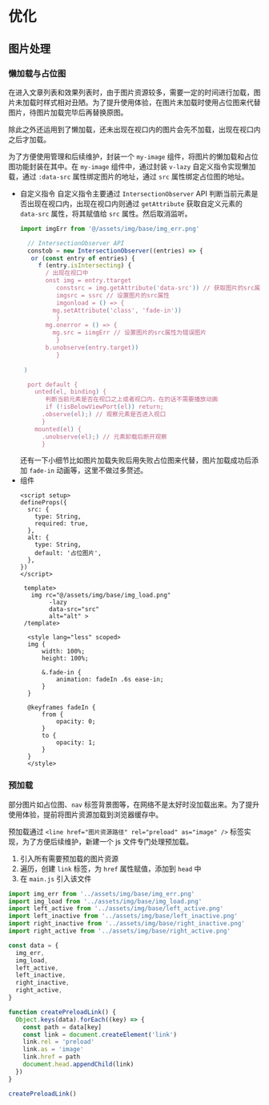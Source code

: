 # 优化

## 图片处理

### 懒加载与占位图

在进入文章列表和效果列表时，由于图片资源较多，需要一定的时间进行加载，图片未加载时样式相对丑陋。为了提升使用体验，在图片未加载时使用占位图来代替图片，待图片加载完毕后再替换原图。

除此之外还运用到了懒加载，还未出现在视口内的图片会先不加载，出现在视口内之后才加载。

为了方便使用管理和后续维护，封装一个 `my-image` 组件，将图片的懒加载和占位图功能封装在其中。在 `my-image` 组件中，通过封装 `v-lazy` 自定义指令实现懒加载，通过 `:data-src` 属性绑定图片的地址，通过 `src` 属性绑定占位图的地址。

- 自定义指令
  自定义指令主要通过 `IntersectionObserver` API 判断当前元素是否出现在视口内，出现在视口内则通过 `getAttribute` 获取自定义元素的 `data-src` 属性，将其赋值给 `src` 属性。然后取消监听。
  ```js
  import imgErr from '@/assets/img/base/img_err.png'
  
    // IntersectionObserver API
    constob = new IntersectionObserver((entries) => {
     or (const entry of entries) {
       f (entry.isIntersecting) {
         / 出现在视口中
         onst img = entry.ttarget
            constsrc = img.getAttribute('data-src')) // 获取图片的src属性
            imgsrc = ssrc // 设置图片的src属性
            imgonload = () => {
           mg.setAttribute('class', 'fade-in'))
            }
         mg.onerror = () => {
           mg.src = iimgErr // 设置图片的src属性为错误图片
            }
         b.unobserve(entry.target))
            }
     
   )

    port default {
      unted(el, binding) {
         判断当前元素是否在视口之上或者视口内，在的话不需要播放动画
         if (!isBelowViewPort(el)) return;
        .observe(el);) // 观察元素是否进入视口
        }
      mounted(el) {
        .unobserve(el);) // 元素卸载后断开观察
        }  
  ```
  还有一下小细节比如图片加载失败后用失败占位图来代替，图片加载成功后添加 `fade-in` 动画等，这里不做过多赘述。
- 组件
  ```vue
  <script setup>
  defineProps({
    src: {
      type: String,
      required: true,
    },
    alt: {
      type: String,
      default: '占位图片',
    },
  })
  </script>

   template>
     img rc="@/assets/img/base/img_load.png"
          -lazy
          data-src="src"
          alt="alt" >
   /template>

    <style lang="less" scoped>
    img {
        width: 100%;
        height: 100%;

        &.fade-in {
            animation: fadeIn .6s ease-in;
        }
    }

    @keyframes fadeIn {
        from {
            opacity: 0;
        }
        to {
            opacity: 1;
        }
    }
    </style>
  ```

### 预加载

部分图片如占位图、`nav` 标签背景图等，在网络不是太好时没加载出来。为了提升使用体验，提前将图片资源加载到浏览器缓存中。

预加载通过 `<line href="图片资源路径" rel="preload" as="image" />` 标签实现，为了方便后续维护，新建一个 js 文件专门处理预加载。

1. 引入所有需要预加载的图片资源
2. 遍历，创建 `link` 标签，为 `href` 属性赋值，添加到 `head` 中
3. 在 `main.js` 引入该文件

```js
import img_err from '../assets/img/base/img_err.png'
import img_load from '../assets/img/base/img_load.png'
import left_active from '../assets/img/base/left_active.png'
import left_inactive from '../assets/img/base/left_inactive.png'
import right_inactive from '../assets/img/base/right_inactive.png'
import right_active from '../assets/img/base/right_active.png'

const data = {
  img_err,
  img_load,
  left_active,
  left_inactive,
  right_inactive,
  right_active,
}

function createPreloadLink() {
  Object.keys(data).forEach((key) => {
    const path = data[key]
    const link = document.createElement('link')
    link.rel = 'preload'
    link.as = 'image'
    link.href = path
    document.head.appendChild(link)
  })
}

createPreloadLink()
```